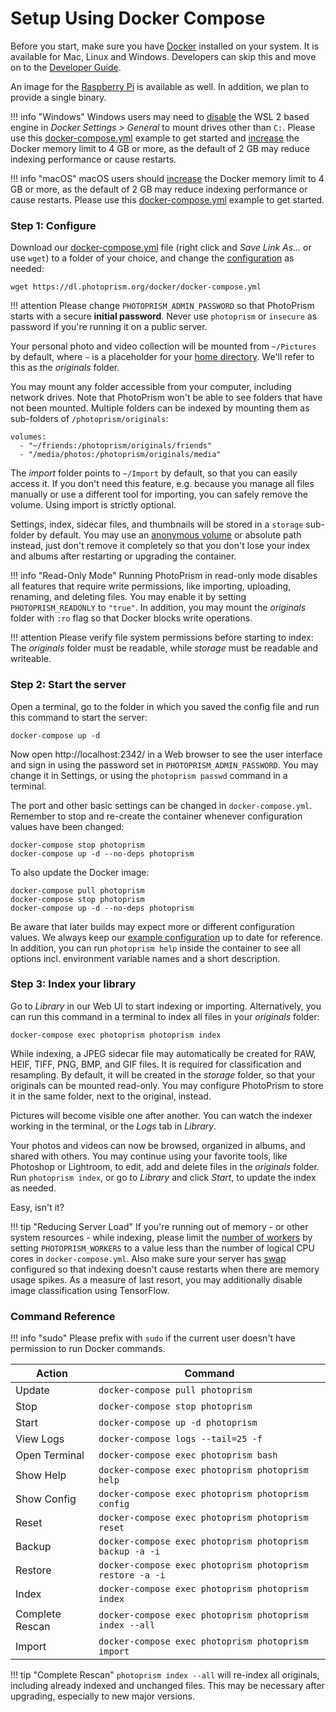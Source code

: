 # Setup Using Docker Compose

Before you start, make sure you have [Docker](https://store.docker.com/search?type=edition&offering=community) installed on your system. 
It is available for Mac, Linux and Windows.
Developers can skip this and move on to the [Developer Guide](../developer-guide/index.md).

An image for the [Raspberry Pi](raspberry-pi.md) is available as well.
In addition, we plan to provide a single binary.

!!! info "Windows"
    Windows users may need to [disable](img/docker-disable-wsl2.jpg) the WSL 2 based engine in *Docker Settings > General*
    to mount drives other than `C:`. Please use this [docker-compose.yml](https://dl.photoprism.org/docker/windows/docker-compose.yml)
    example to get started and [increase](img/docker-resources-advanced.jpg) the Docker memory limit 
    to 4 GB or more, as the default of 2 GB may reduce indexing performance or cause restarts.

!!! info "macOS"
    macOS users should [increase](img/docker-resources-advanced.jpg) the Docker memory limit to 4 GB or more,
    as the default of 2 GB may reduce indexing performance or cause restarts.
    Please use this [docker-compose.yml](https://dl.photoprism.org/docker/macos/docker-compose.yml)
    example to get started.

### Step 1: Configure ###

Download our [docker-compose.yml](https://dl.photoprism.org/docker/docker-compose.yml) file
(right click and *Save Link As...* or use `wget`) to a folder of your choice,
and change the [configuration](config-options.md) as needed:

```
wget https://dl.photoprism.org/docker/docker-compose.yml
```

!!! attention
    Please change `PHOTOPRISM_ADMIN_PASSWORD` so that PhotoPrism starts with a secure **initial password**.
    Never use `photoprism` or `insecure` as password if you're running it on a public server.
	
Your personal photo and video collection will be mounted from `~/Pictures` by default,
where `~` is a placeholder for your [home directory](https://en.wikipedia.org/wiki/Home_directory).
We'll refer to this as the *originals* folder.

You may mount any folder accessible from your computer, including network drives.
Note that PhotoPrism won't be able to see folders that have not been mounted.
Multiple folders can be indexed by mounting them as sub-folders of `/photoprism/originals`:

```
volumes:
  - "~/friends:/photoprism/originals/friends"
  - "/media/photos:/photoprism/originals/media"
```

The *import* folder points to `~/Import` by default, so that you can easily access it.
If you don't need this feature, e.g. because you manage all files manually or 
use a different tool for importing, you can safely remove the volume. Using import is strictly 
optional.

Settings, index, sidecar files, and thumbnails will be stored in a `storage` sub-folder by default. 
You may use an [anonymous volume](https://docs.docker.com/storage/bind-mounts/) or absolute path instead, 
just don't remove it completely so that you don't lose your index and albums after restarting or 
upgrading the container.

!!! info "Read-Only Mode"
    Running PhotoPrism in read-only mode disables all features that require write permissions,
    like importing, uploading, renaming, and deleting files.
    You may enable it by setting `PHOTOPRISM_READONLY` to `"true"`.
    In addition, you may mount the *originals* folder with `:ro` flag so that Docker 
    blocks write operations.

!!! attention
    Please verify file system permissions before starting to index: 
    The *originals* folder must be readable, while *storage* must be readable and writeable.

### Step 2: Start the server ###

Open a terminal, go to the folder in which you saved the config file and run this command to start the server:

```
docker-compose up -d
```

Now open http://localhost:2342/ in a Web browser to see the user interface
and sign in using the password set in `PHOTOPRISM_ADMIN_PASSWORD`.
You may change it in Settings, or using the `photoprism passwd` command in a terminal.

The port and other basic settings can be changed in `docker-compose.yml`.
Remember to stop and re-create the container whenever configuration values have been changed:

```
docker-compose stop photoprism
docker-compose up -d --no-deps photoprism
```

To also update the Docker image:

```
docker-compose pull photoprism
docker-compose stop photoprism
docker-compose up -d --no-deps photoprism
```

Be aware that later builds may expect more or different configuration values.
We always keep our [example configuration](https://dl.photoprism.org/docker/) up to date for reference.
In addition, you can run `photoprism help` inside the container to see all options incl. 
environment variable names and a short description.

### Step 3: Index your library ###

Go to *Library* in our Web UI to start indexing or importing. Alternatively, you can run this command 
in a terminal to index all files in your *originals* folder:

```
docker-compose exec photoprism photoprism index
```

While indexing, a JPEG sidecar file may automatically be created for RAW, HEIF, TIFF, PNG, BMP, 
and GIF files. It is required for classification and resampling. By default, it will be created
in the *storage* folder, so that your originals can be mounted read-only.
You may configure PhotoPrism to store it in the same folder, next to the original, instead.

Pictures will become visible one after another. You can watch the indexer working in the terminal, 
or the *Logs* tab in *Library*.

Your photos and videos can now be browsed, organized in albums, and shared with others.
You may continue using your favorite tools, like Photoshop or Lightroom,
to edit, add and delete files in the *originals* folder.
Run `photoprism index`, or go to *Library* and click *Start*, to update the index as needed.

Easy, isn't it?

!!! tip "Reducing Server Load"
    If you're running out of memory - or other system resources - while indexing, please limit the 
    [number of workers](https://docs.photoprism.org/getting-started/config-options/) by setting
    `PHOTOPRISM_WORKERS` to a value less than the number of logical CPU cores in `docker-compose.yml`.
    Also make sure your server has [swap](https://opensource.com/article/18/9/swap-space-linux-systems) 
    configured so that indexing doesn't cause restarts when there are memory usage spikes.
    As a measure of last resort, you may additionally disable image classification using TensorFlow.

### Command Reference ###

!!! info "sudo"
    Please prefix with `sudo` if the current user doesn't have permission
    to run Docker commands.

| Action          | Command                                                   |
|-----------------|-----------------------------------------------------------|
| Update          | `docker-compose pull photoprism`                          |
| Stop            | `docker-compose stop photoprism`                          |
| Start           | `docker-compose up -d photoprism`                         |
| View Logs       | `docker-compose logs --tail=25 -f`                        |
| Open Terminal   | `docker-compose exec photoprism bash`                     |
| Show Help       | `docker-compose exec photoprism photoprism help`          |
| Show Config     | `docker-compose exec photoprism photoprism config`        |
| Reset           | `docker-compose exec photoprism photoprism reset`         |
| Backup          | `docker-compose exec photoprism photoprism backup -a -i`  |
| Restore         | `docker-compose exec photoprism photoprism restore -a -i` |
| Index           | `docker-compose exec photoprism photoprism index`         |
| Complete Rescan | `docker-compose exec photoprism photoprism index --all`   |
| Import          | `docker-compose exec photoprism photoprism import`        |

!!! tip "Complete Rescan"
    `photoprism index --all` will re-index all originals, including already indexed and unchanged files. This may be
    necessary after upgrading, especially to new major versions.
